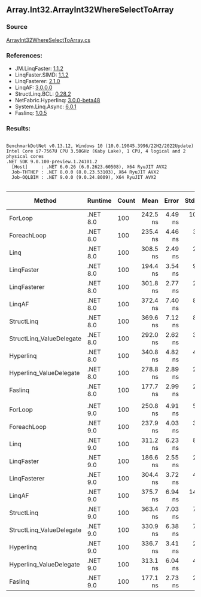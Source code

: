 ﻿## Array.Int32.ArrayInt32WhereSelectToArray

### Source
[ArrayInt32WhereSelectToArray.cs](../LinqBenchmarks/Array/Int32/ArrayInt32WhereSelectToArray.cs)

### References:
- JM.LinqFaster: [1.1.2](https://www.nuget.org/packages/JM.LinqFaster/1.1.2)
- LinqFaster.SIMD: [1.1.2](https://www.nuget.org/packages/LinqFaster.SIMD/1.0.3)
- LinqFasterer: [2.1.0](https://www.nuget.org/packages/LinqFasterer/2.1.0)
- LinqAF: [3.0.0.0](https://www.nuget.org/packages/LinqAF/3.0.0.0)
- StructLinq.BCL: [0.28.2](https://www.nuget.org/packages/StructLinq/0.28.2)
- NetFabric.Hyperlinq: [3.0.0-beta48](https://www.nuget.org/packages/NetFabric.Hyperlinq/3.0.0-beta48)
- System.Linq.Async: [6.0.1](https://www.nuget.org/packages/System.Linq.Async/6.0.1)
- Faslinq: [1.0.5](https://www.nuget.org/packages/Faslinq/1.0.5)

### Results:
```

BenchmarkDotNet v0.13.12, Windows 10 (10.0.19045.3996/22H2/2022Update)
Intel Core i7-7567U CPU 3.50GHz (Kaby Lake), 1 CPU, 4 logical and 2 physical cores
.NET SDK 9.0.100-preview.1.24101.2
  [Host]     : .NET 6.0.26 (6.0.2623.60508), X64 RyuJIT AVX2
  Job-THTHEP : .NET 8.0.0 (8.0.23.53103), X64 RyuJIT AVX2
  Job-OQLBIM : .NET 9.0.0 (9.0.24.8009), X64 RyuJIT AVX2


```
| Method                   | Runtime  | Count | Mean     | Error   | StdDev   | Median   | Ratio        | RatioSD | Gen0   | Allocated | Alloc Ratio |
|------------------------- |--------- |------ |---------:|--------:|---------:|---------:|-------------:|--------:|-------:|----------:|------------:|
| ForLoop                  | .NET 8.0 | 100   | 242.5 ns | 4.49 ns | 10.04 ns | 238.4 ns |     baseline |         | 0.4246 |     888 B |             |
| ForeachLoop              | .NET 8.0 | 100   | 235.4 ns | 4.46 ns |  3.73 ns | 234.2 ns | 1.02x faster |   0.05x | 0.4244 |     888 B |  1.00x more |
| Linq                     | .NET 8.0 | 100   | 308.5 ns | 2.49 ns |  2.08 ns | 308.6 ns | 1.29x slower |   0.05x | 0.3786 |     792 B |  1.12x less |
| LinqFaster               | .NET 8.0 | 100   | 194.4 ns | 3.54 ns |  9.14 ns | 191.2 ns | 1.24x faster |   0.08x | 0.3173 |     664 B |  1.34x less |
| LinqFasterer             | .NET 8.0 | 100   | 301.8 ns | 2.77 ns |  2.46 ns | 301.6 ns | 1.26x slower |   0.05x | 0.3977 |     832 B |  1.07x less |
| LinqAF                   | .NET 8.0 | 100   | 372.4 ns | 7.40 ns |  8.81 ns | 370.4 ns | 1.55x slower |   0.07x | 0.4091 |     856 B |  1.04x less |
| StructLinq               | .NET 8.0 | 100   | 369.6 ns | 7.12 ns |  8.20 ns | 366.7 ns | 1.54x slower |   0.07x | 0.1602 |     336 B |  2.64x less |
| StructLinq_ValueDelegate | .NET 8.0 | 100   | 292.0 ns | 2.62 ns |  3.21 ns | 291.4 ns | 1.22x slower |   0.04x | 0.1144 |     240 B |  3.70x less |
| Hyperlinq                | .NET 8.0 | 100   | 340.8 ns | 4.82 ns |  4.02 ns | 339.4 ns | 1.42x slower |   0.05x | 0.1144 |     240 B |  3.70x less |
| Hyperlinq_ValueDelegate  | .NET 8.0 | 100   | 278.8 ns | 2.89 ns |  2.25 ns | 278.9 ns | 1.16x slower |   0.04x | 0.1144 |     240 B |  3.70x less |
| Faslinq                  | .NET 8.0 | 100   | 177.7 ns | 2.99 ns |  2.79 ns | 177.2 ns | 1.36x faster |   0.06x | 0.2027 |     424 B |  2.09x less |
|                          |          |       |          |         |          |          |              |         |        |           |             |
| ForLoop                  | .NET 9.0 | 100   | 250.8 ns | 4.91 ns |  5.46 ns | 249.4 ns |     baseline |         | 0.4244 |     888 B |             |
| ForeachLoop              | .NET 9.0 | 100   | 237.9 ns | 4.03 ns |  3.57 ns | 238.4 ns | 1.06x faster |   0.03x | 0.4244 |     888 B |  1.00x more |
| Linq                     | .NET 9.0 | 100   | 311.2 ns | 6.23 ns |  8.74 ns | 307.3 ns | 1.24x slower |   0.05x | 0.1640 |     344 B |  2.58x less |
| LinqFaster               | .NET 9.0 | 100   | 186.6 ns | 2.55 ns |  2.13 ns | 185.8 ns | 1.35x faster |   0.03x | 0.3173 |     664 B |  1.34x less |
| LinqFasterer             | .NET 9.0 | 100   | 304.4 ns | 3.72 ns |  4.96 ns | 302.8 ns | 1.21x slower |   0.04x | 0.3977 |     832 B |  1.07x less |
| LinqAF                   | .NET 9.0 | 100   | 375.7 ns | 6.94 ns | 14.48 ns | 371.2 ns | 1.50x slower |   0.08x | 0.4091 |     856 B |  1.04x less |
| StructLinq               | .NET 9.0 | 100   | 363.4 ns | 7.03 ns |  7.81 ns | 360.9 ns | 1.45x slower |   0.05x | 0.1602 |     336 B |  2.64x less |
| StructLinq_ValueDelegate | .NET 9.0 | 100   | 330.9 ns | 6.38 ns |  7.84 ns | 328.0 ns | 1.32x slower |   0.05x | 0.1144 |     240 B |  3.70x less |
| Hyperlinq                | .NET 9.0 | 100   | 336.7 ns | 3.41 ns |  2.85 ns | 337.9 ns | 1.34x slower |   0.03x | 0.1144 |     240 B |  3.70x less |
| Hyperlinq_ValueDelegate  | .NET 9.0 | 100   | 313.1 ns | 6.04 ns |  4.71 ns | 311.1 ns | 1.24x slower |   0.04x | 0.1144 |     240 B |  3.70x less |
| Faslinq                  | .NET 9.0 | 100   | 177.1 ns | 2.73 ns |  2.28 ns | 176.2 ns | 1.42x faster |   0.04x | 0.2027 |     424 B |  2.09x less |
